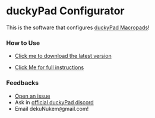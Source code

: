 # duckyPad Configurator

This is the software that configures [duckyPad Macropads](duckypad.com)!

### How to Use

* [Click me to download the latest version](https://github.com/duckyPad/duckyPad-Configurator/releases/latest)

* [Click Me for full instructions](https://dekunukem.github.io/duckyPad-Pro/doc/getting_started.html)

### Feedbacks

* [Open an issue](https://github.com/duckyPad/duckyPad-Configurator/issues)
* Ask in [official duckyPad discord](https://discord.gg/4sJCBx5)
* Email dekuNukem`@`gmail.com!
